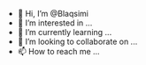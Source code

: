 - 👋 Hi, I’m @Blaqsimi
- 👀 I’m interested in ...
- 🌱 I’m currently learning ...
- 💞️ I’m looking to collaborate on ...
- 📫 How to reach me ...

<!---
Blaqsimi/Blaqsimi is a ✨ special ✨ repository because its `README.md` (this file) appears on your GitHub profile.
You can click the Preview link to take a look at your changes.
--->
